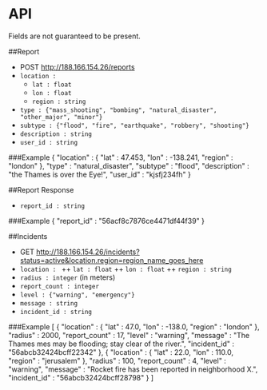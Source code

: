 API
===
Fields are not guaranteed to be present.

##Report
+ POST http://188.166.154.26/reports
+ `location : `
  * `lat : float`
  * `lon : float`
  * `region : string`
+ `type : {"mass_shooting", "bombing", "natural_disaster", "other_major", "minor"}`
+ `subtype : {"flood", "fire", "earthquake", "robbery", "shooting"}`
+ `description : string`
+ `user_id : string`

###Example
    {
        "location" : {
            "lat" : 47.453,
            "lon" : -138.241,
            "region" : "london"
        },
	    "type" : "natural_disaster",
	    "subtype" : "flood",
        "description" : "the Thames is over the Eye!",
        "user_id" : "kjsfj234fh"
    }

##Report Response
+ `report_id : string`

###Example
    { "report_id" : "56acf8c7876ce4471df44f39" }

##Incidents
+ GET http://188.166.154.26/incidents?status=active&location.region=region_name_goes_here
+ `location : `
++ `lat : float`
++ `lon : float`
++ `region : string`
+ `radius : integer` (in meters)
+ `report_count : integer`
+ `level : {"warning", "emergency"}`
+ `message : string`
+ `incident_id : string`

###Example
    [
        {
            "location" : {
                "lat" : 47.0,
                "lon" : -138.0,
                "region" : "london"
            },
            "radius" : 2000,
            "report_count" : 17,
            "level" : "warning",
            "message" : "The Thames mes may be flooding; stay clear of the river.",
            "incident_id" : "56abcb32424bcff22342"
        },
        {
            "location" : {
                "lat" : 22.0,
                "lon" : 110.0,
                "region" : "jerusalem"
            },
            "radius" : 100,
            "report_count" : 4,
            "level" : "warning",
            "message" : "Rocket fire has been reported in neighborhood X.",
            "incident_id" : "56abcb32424bcff28798"
        }
    ]
    

